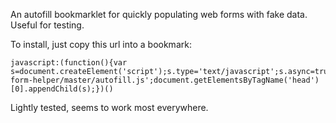 An autofill bookmarklet for quickly populating web forms with fake data. Useful for testing. 

To install, just copy this url into a bookmark: 

    javascript:(function(){var s=document.createElement('script');s.type='text/javascript';s.async=true;s.src='https://rawgit.com/ideasonpurpose/qa-form-helper/master/autofill.js';document.getElementsByTagName('head')[0].appendChild(s);})()

Lightly tested, seems to work most everywhere.
